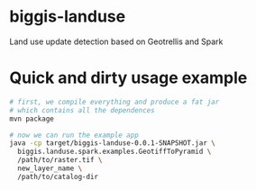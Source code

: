 # biggis-landuse
Land use update detection based on Geotrellis and Spark

# Quick and dirty usage example

``` sh
# first, we compile everything and produce a fat jar
# which contains all the dependences
mvn package

# now we can run the example app
java -cp target/biggis-landuse-0.0.1-SNAPSHOT.jar \
  biggis.landuse.spark.examples.GeotiffToPyramid \
  /path/to/raster.tif \
  new_layer_name \
  /path/to/catalog-dir
```